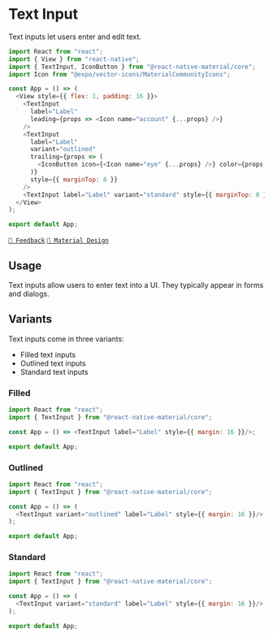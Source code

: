 # Text Input

Text inputs let users enter and edit text.

```js with-preview
import React from "react";
import { View } from "react-native";
import { TextInput, IconButton } from "@react-native-material/core";
import Icon from "@expo/vector-icons/MaterialCommunityIcons";

const App = () => (
  <View style={{ flex: 1, padding: 16 }}>
    <TextInput
      label="Label"
      leading={props => <Icon name="account" {...props} />}
    />
    <TextInput
      label="Label"
      variant="outlined"
      trailing={props => (
        <IconButton icon={<Icon name="eye" {...props} />} color={props.color} />
      )}
      style={{ marginTop: 8 }}
    />
    <TextInput label="Label" variant="standard" style={{ marginTop: 8 }} />
  </View>
);

export default App;
```

[`💬 Feedback`](https://github.com/yamankatby/react-native-material/labels/component%3A%20TextInput)
[`🎨 Material Design`](https://material.io/components/text-fields)

## Usage

Text inputs allow users to enter text into a UI. They typically appear in forms and dialogs.

## Variants

Text inputs come in three variants:

- Filled text inputs
- Outlined text inputs
- Standard text inputs

### Filled

```js with-preview
import React from "react";
import { TextInput } from "@react-native-material/core";

const App = () => <TextInput label="Label" style={{ margin: 16 }}/>;

export default App;
```

### Outlined

```js with-preview
import React from "react";
import { TextInput } from "@react-native-material/core";

const App = () => (
  <TextInput variant="outlined" label="Label" style={{ margin: 16 }}/>
);

export default App;
```

### Standard

```js with-preview
import React from "react";
import { TextInput } from "@react-native-material/core";

const App = () => (
  <TextInput variant="standard" label="Label" style={{ margin: 16 }}/>
);

export default App;
```
